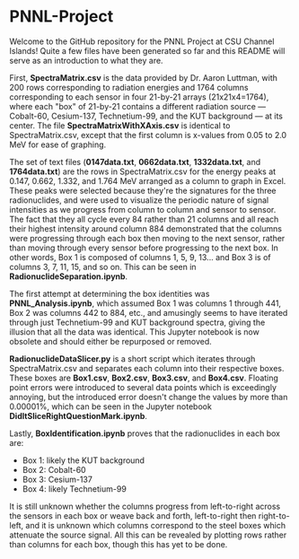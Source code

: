 # PNNL-Project
  Welcome to the GitHub repository for the PNNL Project at CSU Channel Islands! Quite a few files have been generated so far and this README will serve as an introduction to what they are.
  
  First, **SpectraMatrix.csv** is the data provided by Dr. Aaron Luttman, with 200 rows corresponding to radiation energies and 1764 columns corresponding to each sensor in four 21-by-21 arrays (21x21x4=1764), where each "box" of 21-by-21 contains a different radiation source &mdash; Cobalt-60, Cesium-137, Technetium-99, and the KUT background &mdash; at its center. The file **SpectraMatrixWithXAxis.csv** is identical to SpectraMatrix.csv, except that the first column is x-values from 0.05 to 2.0 MeV for ease of graphing.
  
  The set of text files (**0147data.txt**, **0662data.txt**, **1332data.txt**, and **1764data.txt**) are the rows in SpectraMatrix.csv for the energy peaks at 0.147, 0.662, 1.332, and 1.764 MeV arranged as a column to graph in Excel. These peaks were selected because they're the signatures for the three radionuclides, and were used to visualize the periodic nature of signal intensities as we progress from column to column and sensor to sensor. The fact that they all cycle every 84 rather than 21 columns and all reach their highest intensity around column 884 demonstrated that the columns were progressing through each box then moving to the next sensor, rather than moving through every sensor before progressing to the next box. In other words, Box 1 is composed of columns 1, 5, 9, 13... and Box 3 is of columns 3, 7, 11, 15, and so on. This can be seen in **RadionuclideSeparation.ipynb**.
  
  The first attempt at determining the box identities was **PNNL_Analysis.ipynb**, which assumed Box 1 was columns 1 through 441, Box 2 was columns 442 to 884, etc., and amusingly seems to have iterated through just Technetium-99 and KUT background spectra, giving the illusion that all the data was identical. This Jupyter notebook is now obsolete and should either be repurposed or removed.
  
  **RadionuclideDataSlicer.py** is a short script which iterates through SpectraMatrix.csv and separates each column into their respective boxes. These boxes are **Box1.csv**, **Box2.csv**, **Box3.csv**, and **Box4.csv**. Floating point errors were introduced to several data points which is exceedingly annoying, but the introduced error doesn't change the values by more than 0.00001%, which can be seen in the Jupyter notebook **DidItSliceRightQuestionMark.ipynb**.
  
  Lastly, **BoxIdentification.ipynb** proves that the radionuclides in each box are:
  - Box 1: likely the KUT background
  - Box 2: Cobalt-60
  - Box 3: Cesium-137
  - Box 4: likely Technetium-99
  
  It is still unknown whether the columns progress from left-to-right across the sensors in each box or weave back and forth, left-to-right then right-to-left, and it is unknown which columns correspond to the steel boxes which attenuate the source signal. All this can be revealed by plotting rows rather than columns for each box, though this has yet to be done.
